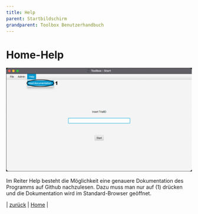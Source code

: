 ```yaml
---
title: Help
parent: Startbildschirm
grandparent: Toolbox Benutzerhandbuch
---
```

# Home-Help

![Home-Help](resources/help.png)

Im Reiter Help besteht die Möglichkeit eine genauere Dokumentation des Programms auf Github nachzulesen. Dazu muss man nur auf (1) drücken und die Dokumentation wird im Standard-Browser geöffnet.

| [zurück](index.md) | [Home](../index.md) |
